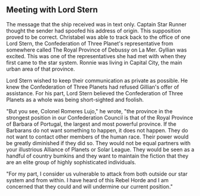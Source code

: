 ## Meeting with Lord Stern

The message that the ship received was in text only. Captain Star
Runner thought the sender had spoofed his address of origin. This
supposition proved to be correct. Christabel was able to track back to
the office of one Lord Stern, the Confederation of Three Planet's
representative from somewhere called The Royal Province of Debussy on
La Mer. Gyllian was excited. This was one of the representatives she
had met with when they first came to the star system. Ronnie was
living in Capital City, the main urban area of that province.

Lord Stern wished to keep their communication as private as possible.
He knew the Confederation of Three Planets had refused Gillian's offer
of assistance. For his part, Lord Stern believed the Confederation of
Three Planets as a whole was being short-sighted and foolish.

"But you see, Colonel Romeres Lujo," he wrote, "the province in the
strongest position in our Confederation Council is that of the Royal
Province of Barbara of Portugal, the largest and most powerful
province. If the Barbarans do not want something to happen, it does
not happen. They do not want to contact other members of the human
race. Their power would be greatly diminished if they did so. They
would not be equal partners with your illustrious Alliance of Planets
or Solar League. They would be seen as a handful of country bumkins
and they want to maintain the fiction that they are an elite group of
highly sophisticated individuals.

"For my part, I consider us vulnerable to attack from both outside our
star system and from within. I have heard of this Rebel Horde and I am
concerned that they could and will undermine our current position."


